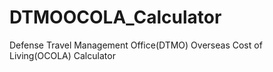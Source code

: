 # DTMOOCOLA_Calculator
Defense Travel Management Office(DTMO) Overseas Cost of Living(OCOLA) Calculator
